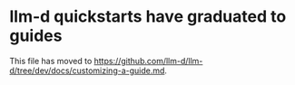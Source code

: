 # llm-d quickstarts have graduated to guides

This file has moved to <https://github.com/llm-d/llm-d/tree/dev/docs/customizing-a-guide.md>.
